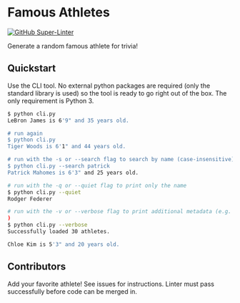 # Famous Athletes

[![GitHub Super-Linter](https://github.com/johnnymetz/famous-athletes/workflows/Super-Linter/badge.svg)](https://github.com/marketplace/actions/super-linter)

Generate a random famous athlete for trivia!

## Quickstart

Use the CLI tool. No external python packages are required (only the standard library is used) so the tool is ready to go right out of the box. The only requirement is Python 3.

```bash
$ python cli.py
LeBron James is 6'9" and 35 years old.

# run again
$ python cli.py
Tiger Woods is 6'1" and 44 years old.

# run with the -s or --search flag to search by name (case-insensitive)
$ python cli.py --search patrick
Patrick Mahomes is 6'3" and 25 years old.

# run with the -q or --quiet flag to print only the name
$ python cli.py --quiet
Rodger Federer

# run with the -v or --verbose flag to print additional metadata (e.g. total athletes, errors
)
$ python cli.py --verbose
Successfully loaded 30 athletes.

Chloe Kim is 5'3" and 20 years old.
```

## Contributors

Add your favorite athlete! See issues for instructions. Linter must pass successfully before code can be merged in.
